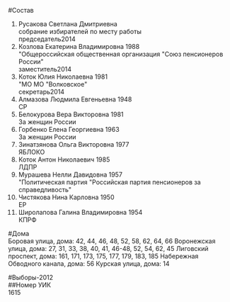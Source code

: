#Состав  
1. Русакова Светлана Дмитриевна  
    собрание избирателей по месту работы  
    председатель2014  
2. Козлова Екатерина Владимировна 1988  
    "Общероссийская общественная организация "Союз пенсионеров России"  
    заместитель2014  
3. Коток Юлия Николаевна 1981  
    "МО МО "Волковское"  
    секретарь2014  
4. Алмазова Людмила Евгеньевна 1948  
    СР  
5. Белокурова Вера Викторовна 1981  
    За женщин России  
6. Горбенко Елена Георгиевна 1963  
    За женщин России  
7. Зинатзянова Ольга Викторовна 1977  
    ЯБЛОКО  
8. Коток Антон Николаевич 1985  
    ЛДПР  
9. Мурашева Нелли Давидовна 1957  
    "Политическая партия "Российская партия пенсионеров за справедливость"  
10. Чистякова Нина Карловна 1950  
    ЕР  
11. Широлапова Галина Владимировна 1954  
    КПРФ  
  
#Дома  
Боровая улица, дома: 42, 44, 46, 48, 52, 58, 62, 64, 66 Воронежская улица, дома: 27, 31, 33, 38, 40, 41, 46-48, 52, 54, 62, 45 Лиговский проспект, дома: 161, 171, 173, 175, 177, 179, 183, 185 Набережная Обводного канала, дома: 56 Курская улица, дома: 14  
  
#Выборы-2012  
##Номер УИК  
1615  
